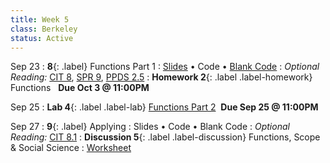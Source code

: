 ```yaml
---
title: Week 5 
class: Berkeley
status: Active
---
```


Sep 23
: **8**{: .label} Functions Part 1
  : [Slides](https://docs.google.com/presentation/d/1quIuRjNKan_dtiFTVhYv2pb3JNuG1bba80GHHPQmKfQ/edit?usp=sharing) &#8226; Code &#8226; [Blank Code](https://datahub.berkeley.edu/hub/user-redirect/git-pull?repo=https%3A%2F%2Fgithub.com%2Fdata-6-berkeley%2Fmaterials-fa24&branch=main&urlpath=tree%2Fmaterials-fa24%2Flectures%2Flec11%2Flec11-blank.ipynb)
: *Optional Reading:* [CIT 8](https://inferentialthinking.com/chapters/08/Functions_and_Tables.html), [SPR 9](https://cs.stanford.edu/people/nick/py/python-function.html), [PPDS 2.5](https://www.tomasbeuzen.com/python-programming-for-data-science/chapters/chapter2-loops-functions.html#functions)
: **Homework 2**{: .label .label-homework} Functions &nbsp; **Due Oct 3 @ 11:00PM**

Sep 25
: **Lab 4**{: .label .label-lab} [Functions Part 2](https://datahub.berkeley.edu/hub/user-redirect/git-pull?repo=https%3A%2F%2Fgithub.com%2Fdata-6-berkeley%2Fmaterials-fa24&branch=main&urlpath=tree%2Fmaterials-fa24%2Flabs%2Flab04%2Flab04.ipynb) &nbsp;**Due Sep 25 @ 11:00PM**

Sep 27
: **9**{: .label}  Applying
  : Slides &#8226; Code &#8226; Blank Code
: *Optional Reading:* [CIT 8.1](https://inferentialthinking.com/chapters/08/1/Applying_a_Function_to_a_Column.html)
: **Discussion 5**{: .label .label-discussion} Functions, Scope & Social Science
  : [Worksheet](https://drive.google.com/file/d/1LNLX52yRT0pIXc4mwzo3SOUr5WcRLTdY/view?usp=sharing)
  <!--&#8226;[Solutions](./assignments/disc01-sols.pdf) -->
